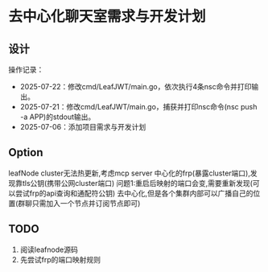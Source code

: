 # 去中心化聊天室需求与开发计划

## 设计

操作记录：

- 2025-07-22：修改cmd/LeafJWT/main.go，依次执行4条nsc命令并打印输出。
- 2025-07-21：修改cmd/LeafJWT/main.go，捕获并打印nsc命令(nsc push -a APP)的stdout输出。
- 2025-07-06：添加项目需求与开发计划

## Option

leafNode cluster无法热更新,考虑mcp server
中心化的frp(暴露cluster端口),发现靠tls公钥(携带公网cluster端口)
问题1:重启后映射的端口会变,需要重新发现(可以尝试frp的api查询和通配符公钥)
去中心化,但是各个集群内部可以广播自己的位置(群聊只需加入一个节点并订阅节点即可)

## TODO
1. 阅读leafnode源码
2. 先尝试frp的端口映射规则